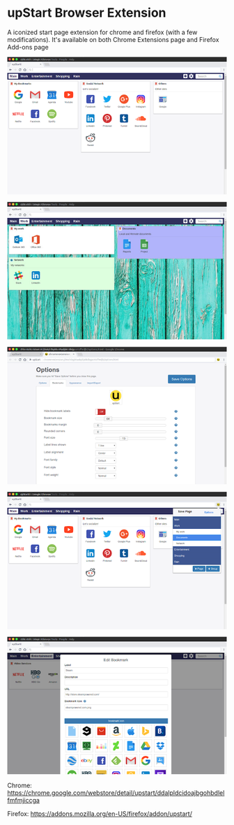 # upStart Browser Extension
A iconized start page extension for chrome and firefox (with a few modifications).
It's available on both Chrome Extensions page and Firefox Add-ons page

![Upstart Screenshot 1](readme_images/upstart0.png?raw=true "Upstart Screenshot")

![Upstart Screenshot 1](readme_images/upstart1.jpg?raw=true "Upstart Screenshot 1")

![Upstart Screenshot 1](readme_images/upstart2.png?raw=true "Upstart Screenshot 2")

![Upstart Screenshot 1](readme_images/upstart3.png?raw=true "Upstart Screenshot 3")

![Upstart Screenshot 1](readme_images/upstart4.png?raw=true "Upstart Screenshot 4")


Chrome: https://chrome.google.com/webstore/detail/upstart/ddalpldcidoajbgohbdlelfmfmjiccga

Firefox: https://addons.mozilla.org/en-US/firefox/addon/upstart/
